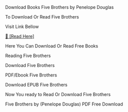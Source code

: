 Download Books Five Brothers by Penelope Douglas

To Download Or Read Five Brothers

Visit Link Bellow

[📖 [Read Here]](https://eibooknade.web.app/squigglypregnancy/201102380-five-brothers)

Here You Can Download Or Read Free Books

Reading Five Brothers

Download Five Brothers

PDF/Ebook Five Brothers

Download EPUB Five Brothers

Now You ready to Read Or Download Five Brothers

Five Brothers by (Penelope Douglas) PDF Free Download
